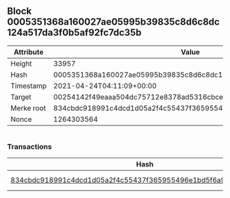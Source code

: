 ## Block 0005351368a160027ae05995b39835c8d6c8dc124a517da3f0b5af92fc7dc35b

Attribute | Value
--- | ---
Height | 33957
Hash | 0005351368a160027ae05995b39835c8d6c8dc124a517da3f0b5af92fc7dc35b
Timestamp | 2021-04-24T04:11:09+00:00
Target | 00254142f49eaaa504dc75712e8378ad5316cbcead634704b3734b6271167cc4
Merke root | 834cbdc918991c4dcd1d05a2f4c55437f365955496e1bd5f6a92c55fc49ba004
Nonce | 1264303564

```

```

### Transactions

Hash | Amount
--- | ---
[834cbdc918991c4dcd1d05a2f4c55437f365955496e1bd5f6a92c55fc49ba004](834cbdc918991c4dcd1d05a2f4c55437f365955496e1bd5f6a92c55fc49ba004.md) | 10.00000000 SKEPTI 
